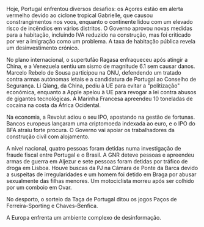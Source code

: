 Hoje, Portugal enfrentou diversos desafios: os Açores estão em alerta vermelho devido ao ciclone tropical Gabrielle, que causou constrangimentos nos voos, enquanto o continente lidou com um elevado risco de incêndios em vários distritos. O Governo aprovou novas medidas para a habitação, incluindo IVA reduzido na construção, mas foi criticado por ver a imigração como um problema. A taxa de habitação pública revela um desinvestimento crónico.

No plano internacional, o supertufão Ragasa enfraqueceu após atingir a China, e a Venezuela sentiu um sismo de magnitude 6.1 sem causar danos. Marcelo Rebelo de Sousa participou na ONU, defendendo um tratado contra armas autónomas letais e a candidatura de Portugal ao Conselho de Segurança. Li Qiang, da China, pediu à UE para evitar a "politização" económica, enquanto a Apple apelou à UE para revogar a lei contra abusos de gigantes tecnológicas. A Marinha Francesa apreendeu 10 toneladas de cocaína na costa da África Ocidental.

Na economia, a Revolut adiou o seu IPO, apostando na gestão de fortunas. Bancos europeus lançaram uma criptomoeda indexada ao euro, e o IPO do BFA atraiu forte procura. O Governo vai apoiar os trabalhadores da construção civil com alojamento.

A nível nacional, quatro pessoas foram detidas numa investigação de fraude fiscal entre Portugal e o Brasil. A GNR deteve pessoas e apreendeu armas de guerra em Aljezur e sete pessoas foram detidas por tráfico de droga em Lisboa. Houve buscas da PJ na Câmara de Ponte da Barca devido a suspeitas de irregularidades e um homem foi detido em Braga por abusar sexualmente das filhas menores. Um motociclista morreu após ser colhido por um comboio em Ovar.

No desporto, o sorteio da Taça de Portugal ditou os jogos Paços de Ferreira-Sporting e Chaves-Benfica.

A Europa enfrenta um ambiente complexo de desinformação.